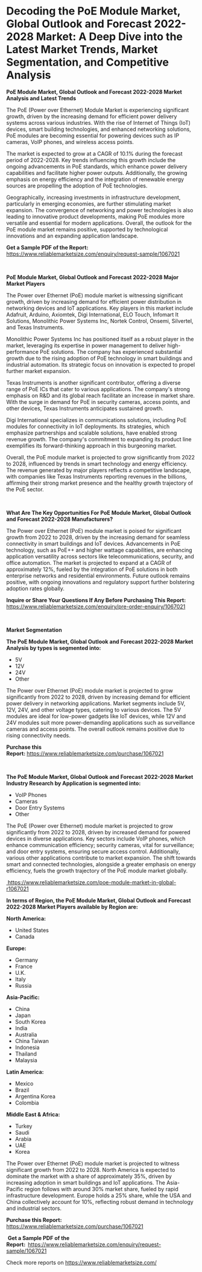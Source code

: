 <p><h1>Decoding the PoE Module Market, Global Outlook and Forecast 2022-2028 Market: A Deep Dive into the Latest Market Trends, Market Segmentation, and Competitive Analysis</h1></p><p><strong>PoE Module Market, Global Outlook and Forecast 2022-2028 Market Analysis and Latest Trends</strong></p>
<p><p>The PoE (Power over Ethernet) Module Market is experiencing significant growth, driven by the increasing demand for efficient power delivery systems across various industries. With the rise of Internet of Things (IoT) devices, smart building technologies, and enhanced networking solutions, PoE modules are becoming essential for powering devices such as IP cameras, VoIP phones, and wireless access points. </p><p>The market is expected to grow at a CAGR of 10.1% during the forecast period of 2022-2028. Key trends influencing this growth include the ongoing advancements in PoE standards, which enhance power delivery capabilities and facilitate higher power outputs. Additionally, the growing emphasis on energy efficiency and the integration of renewable energy sources are propelling the adoption of PoE technologies.</p><p>Geographically, increasing investments in infrastructure development, particularly in emerging economies, are further stimulating market expansion. The convergence of networking and power technologies is also leading to innovative product developments, making PoE modules more versatile and essential for modern applications. Overall, the outlook for the PoE module market remains positive, supported by technological innovations and an expanding application landscape.</p></p>
<p><strong>Get a Sample PDF of the Report:&nbsp;</strong> <a href="https://www.reliablemarketsize.com/enquiry/request-sample/1067021?utm_campaign=3166&utm_medium=2&utm_source=Github&utm_content=ia&utm_term=21032025&utm_id=poe-module-market-global-outlook-and-forecast-2022-2028">https://www.reliablemarketsize.com/enquiry/request-sample/1067021</a></p>
<p>&nbsp;</p>
<p><strong>PoE Module Market, Global Outlook and Forecast 2022-2028 Major Market Players</strong></p>
<p><p>The Power over Ethernet (PoE) module market is witnessing significant growth, driven by increasing demand for efficient power distribution in networking devices and IoT applications. Key players in this market include Adafruit, Arduino, Axiomtek, Digi International, ELO Touch, Infomart It Solutions, Monolithic Power Systems Inc, Nortek Control, Onsemi, Silvertel, and Texas Instruments.</p><p>Monolithic Power Systems Inc has positioned itself as a robust player in the market, leveraging its expertise in power management to deliver high-performance PoE solutions. The company has experienced substantial growth due to the rising adoption of PoE technology in smart buildings and industrial automation. Its strategic focus on innovation is expected to propel further market expansion.</p><p>Texas Instruments is another significant contributor, offering a diverse range of PoE ICs that cater to various applications. The company's strong emphasis on R&D and its global reach facilitate an increase in market share. With the surge in demand for PoE in security cameras, access points, and other devices, Texas Instruments anticipates sustained growth.</p><p>Digi International specializes in communications solutions, including PoE modules for connectivity in IoT deployments. Its strategies, which emphasize partnerships and scalable solutions, have enabled strong revenue growth. The company's commitment to expanding its product line exemplifies its forward-thinking approach in this burgeoning market.</p><p>Overall, the PoE module market is projected to grow significantly from 2022 to 2028, influenced by trends in smart technology and energy efficiency. The revenue generated by major players reflects a competitive landscape, with companies like Texas Instruments reporting revenues in the billions, affirming their strong market presence and the healthy growth trajectory of the PoE sector.</p></p>
<p>&nbsp;</p>
<p><strong>What Are The Key Opportunities For PoE Module Market, Global Outlook and Forecast 2022-2028 Manufacturers?</strong></p>
<p><p>The Power over Ethernet (PoE) module market is poised for significant growth from 2022 to 2028, driven by the increasing demand for seamless connectivity in smart buildings and IoT devices. Advancements in PoE technology, such as PoE++ and higher wattage capabilities, are enhancing application versatility across sectors like telecommunications, security, and office automation. The market is projected to expand at a CAGR of approximately 12%, fueled by the integration of PoE solutions in both enterprise networks and residential environments. Future outlook remains positive, with ongoing innovations and regulatory support further bolstering adoption rates globally.</p></p>
<p><strong>Inquire or Share Your Questions If Any Before Purchasing This Report:</strong> <a href="https://www.reliablemarketsize.com/enquiry/pre-order-enquiry/1067021?utm_campaign=3166&utm_medium=2&utm_source=Github&utm_content=ia&utm_term=21032025&utm_id=poe-module-market-global-outlook-and-forecast-2022-2028">https://www.reliablemarketsize.com/enquiry/pre-order-enquiry/1067021</a></p>
<p>&nbsp;</p>
<p><strong>Market Segmentation</strong></p>
<p><strong>The PoE Module Market, Global Outlook and Forecast 2022-2028 Market Analysis by types is segmented into:</strong></p>
<p><ul><li>5V</li><li>12V</li><li>24V</li><li>Other</li></ul></p>
<p><p>The Power over Ethernet (PoE) module market is projected to grow significantly from 2022 to 2028, driven by increasing demand for efficient power delivery in networking applications. Market segments include 5V, 12V, 24V, and other voltage types, catering to various devices. The 5V modules are ideal for low-power gadgets like IoT devices, while 12V and 24V modules suit more power-demanding applications such as surveillance cameras and access points. The overall outlook remains positive due to rising connectivity needs.</p></p>
<p><strong>Purchase this Report:&nbsp;</strong><a href="https://www.reliablemarketsize.com/purchase/1067021?utm_campaign=3166&utm_medium=2&utm_source=Github&utm_content=ia&utm_term=21032025&utm_id=poe-module-market-global-outlook-and-forecast-2022-2028">https://www.reliablemarketsize.com/purchase/1067021</a></p>
<p>&nbsp;</p>
<p><strong>The PoE Module Market, Global Outlook and Forecast 2022-2028 Market Industry Research by Application is segmented into:</strong></p>
<p><ul><li>VoIP Phones</li><li>Cameras</li><li>Door Entry Systems</li><li>Other</li></ul></p>
<p><p>The PoE (Power over Ethernet) module market is projected to grow significantly from 2022 to 2028, driven by increased demand for powered devices in diverse applications. Key sectors include VoIP phones, which enhance communication efficiency; security cameras, vital for surveillance; and door entry systems, ensuring secure access control. Additionally, various other applications contribute to market expansion. The shift towards smart and connected technologies, alongside a greater emphasis on energy efficiency, fuels the growth trajectory of the PoE module market globally.</p></p>
<p><a href="https://www.reliablemarketsize.com/poe-module-market-in-global-r1067021?utm_campaign=3166&utm_medium=2&utm_source=Github&utm_content=ia&utm_term=21032025&utm_id=poe-module-market-global-outlook-and-forecast-2022-2028">&nbsp;https://www.reliablemarketsize.com/poe-module-market-in-global-r1067021</a></p>
<p><strong>In terms of Region, the PoE Module Market, Global Outlook and Forecast 2022-2028 Market Players available by Region are:</strong></p>
<p>
    <p> <strong> North America: </strong>
        <ul>
            <li>United States</li>
            <li>Canada</li>
        </ul>
        </p> 
    <p> <strong> Europe: </strong>
        <ul>
            <li>Germany</li>
            <li>France</li>
            <li>U.K.</li>
            <li>Italy</li>
            <li>Russia</li>
        </ul>
        </p> 
    <p> <strong> Asia-Pacific: </strong>
        <ul>
            <li>China</li>
            <li>Japan</li>
            <li>South Korea</li>
            <li>India</li>
            <li>Australia</li>
            <li>China Taiwan</li>
            <li>Indonesia</li>
            <li>Thailand</li>
            <li>Malaysia</li>
        </ul>
        </p> 
    <p> <strong> Latin America: </strong>
        <ul>
            <li>Mexico</li>
            <li>Brazil</li>
            <li>Argentina Korea</li>
            <li>Colombia</li>
        </ul>
        </p> 
    <p> <strong> Middle East & Africa: </strong>
        <ul>
            <li>Turkey</li>
            <li>Saudi</li>
            <li>Arabia</li>
            <li>UAE</li>
            <li>Korea</li>
        </ul>
    </p>
    </p>
<p><p>The Power over Ethernet (PoE) module market is projected to witness significant growth from 2022 to 2028. North America is expected to dominate the market with a share of approximately 35%, driven by increasing adoption in smart buildings and IoT applications. The Asia-Pacific region follows with around 30% market share, fueled by rapid infrastructure development. Europe holds a 25% share, while the USA and China collectively account for 10%, reflecting robust demand in technology and industrial sectors.</p></p>
<p><strong>Purchase this Report: </strong><a href="https://www.reliablemarketsize.com/purchase/1067021?utm_campaign=3166&utm_medium=2&utm_source=Github&utm_content=ia&utm_term=21032025&utm_id=poe-module-market-global-outlook-and-forecast-2022-2028">https://www.reliablemarketsize.com/purchase/1067021</a></p>
<p>&nbsp;<strong>Get a Sample PDF of the Report:&nbsp;&nbsp;</strong><a href="https://www.reliablemarketsize.com/enquiry/request-sample/1067021?utm_campaign=3166&utm_medium=2&utm_source=Github&utm_content=ia&utm_term=21032025&utm_id=poe-module-market-global-outlook-and-forecast-2022-2028">https://www.reliablemarketsize.com/enquiry/request-sample/1067021</a></p>
<p><strong></strong></p>
<p>Check more reports on <a href="https://www.reliablemarketsize.com/?utm_campaign=3166&utm_medium=2&utm_source=Github&utm_content=ia&utm_term=21032025&utm_id=poe-module-market-global-outlook-and-forecast-2022-2028">https://www.reliablemarketsize.com/</a></p>